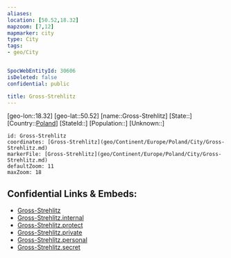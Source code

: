 ```yaml
---
aliases: 
location: [50.52,18.32]
mapzoom: [7,12] 
mapmarker: city 
type: City
tags:
- geo/City


SpocWebEntityId: 30606
isDeleted: false
confidential: public

title: Gross-Strehlitz
---
```

[geo-lon::18.32]
[geo-lat::50.52]
[name::Gross-Strehlitz]
[State::]
[Country::[Poland](geo/Continent/Europe/Poland.md)]
[StateId::]
[Population::]
[Unknown::]


```leaflet
id: Gross-Strehlitz
coordinates: [Gross-Strehlitz](geo/Continent/Europe/Poland/City/Gross-Strehlitz.md)
markerFile: [Gross-Strehlitz](geo/Continent/Europe/Poland/City/Gross-Strehlitz.md)
defaultZoom: 11 
maxZoom: 18
```


## Confidential Links & Embeds: 
- [Gross-Strehlitz](../../../../../../_public/geo/Continent/Europe/Poland/City/Gross-Strehlitz.md) 
- [Gross-Strehlitz.internal](../../../../../../_internal/geo/Continent/Europe/Poland/City/Gross-Strehlitz.internal.md) 
- [Gross-Strehlitz.protect](../../../../../../_protect/geo/Continent/Europe/Poland/City/Gross-Strehlitz.protect.md) 
- [Gross-Strehlitz.private](../../../../../../_private/geo/Continent/Europe/Poland/City/Gross-Strehlitz.private.md) 
- [Gross-Strehlitz.personal](../../../../../../_personal/geo/Continent/Europe/Poland/City/Gross-Strehlitz.personal.md) 
- [Gross-Strehlitz.secret](../../../../../../_secret/geo/Continent/Europe/Poland/City/Gross-Strehlitz.secret.md) 
